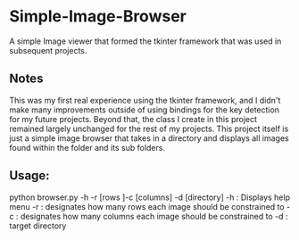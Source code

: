 # Simple-Image-Browser
A simple Image viewer that formed the tkinter framework that was used in subsequent projects. 

## Notes
This was my first real experience using the tkinter framework, and I didn't make many improvements outside of using bindings for the key detection for my future projects. Beyond that, the class I create in this project remained largely unchanged for the rest of my projects. This project itself is just a simple image browser that takes in a directory and displays all images found within the folder and its sub folders. 

## Usage:
python browser.py -h  -r [rows ]-c [columns] -d [directory]
      -h : Displays help menu
      -r : designates how many rows each image should be constrained to
      -c : designates how many columns each image should be constrained to
      -d : target directory
